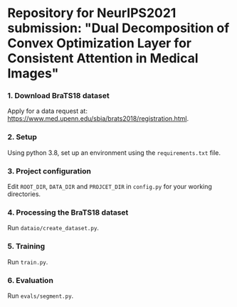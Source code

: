 # Repository for NeurIPS2021 submission: "Dual Decomposition of Convex Optimization Layer for Consistent Attention in Medical Images"

### 1. Download BraTS18 dataset
Apply for a data request at: https://www.med.upenn.edu/sbia/brats2018/registration.html.
### 2. Setup
Using python 3.8, set up an environment using the `requirements.txt` file.
### 3. Project configuration
Edit `ROOT_DIR`, `DATA_DIR` and `PROJCET_DIR` in `config.py` for your working directories.
### 4. Processing the BraTS18 dataset
Run `dataio/create_dataset.py`.
### 5. Training
Run `train.py`.
### 6. Evaluation
Run `evals/segment.py`.